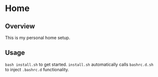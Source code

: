 # Home

## Overview

This is my personal home setup.

## Usage

`bash install.sh` to get started. `install.sh` automatically calls `bashrc.d.sh` to inject `.bashrc.d` functionality.
